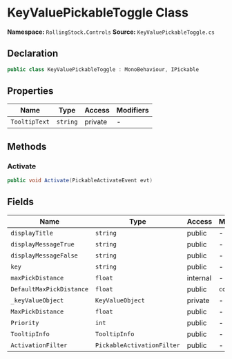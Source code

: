 # KeyValuePickableToggle Class

**Namespace:** `RollingStock.Controls`
**Source:** `KeyValuePickableToggle.cs`

## Declaration

```csharp
public class KeyValuePickableToggle : MonoBehaviour, IPickable
```

## Properties

| Name | Type | Access | Modifiers |
|------|------|--------|-----------|
| `TooltipText` | `string` | private | - |

## Methods

### Activate

```csharp
public void Activate(PickableActivateEvent evt)
```

## Fields

| Name | Type | Access | Modifiers |
|------|------|--------|-----------|
| `displayTitle` | `string` | public | - |
| `displayMessageTrue` | `string` | public | - |
| `displayMessageFalse` | `string` | public | - |
| `key` | `string` | public | - |
| `maxPickDistance` | `float` | internal | - |
| `DefaultMaxPickDistance` | `float` | public | `const` |
| `_keyValueObject` | `KeyValueObject` | private | - |
| `MaxPickDistance` | `float` | public | - |
| `Priority` | `int` | public | - |
| `TooltipInfo` | `TooltipInfo` | public | - |
| `ActivationFilter` | `PickableActivationFilter` | public | - |

